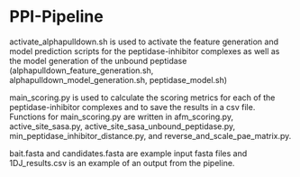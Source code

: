 # PPI-Pipeline

activate_alphapulldown.sh is used to activate the feature generation and model prediction scripts for the peptidase-inhibitor complexes as well as the model generation of the unbound peptidase (alphapulldown_feature_generation.sh, alphapulldown_model_generation.sh, peptidase_model.sh)

main_scoring.py is used to calculate the scoring metrics for each of the peptidase-inhibitor complexes and to save the results in a csv file. Functions for main_scoring.py are written in afm_scoring.py, active_site_sasa.py, active_site_sasa_unbound_peptidase.py, min_peptidase_inhibitor_distance.py, and reverse_and_scale_pae_matrix.py. 

bait.fasta and candidates.fasta are example input fasta files and 1DJ_results.csv is an example of an output from the pipeline.
